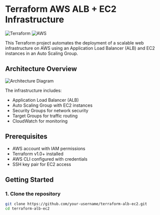 # Terraform AWS ALB + EC2 Infrastructure

![Terraform](https://img.shields.io/badge/terraform-%235835CC.svg?style=for-the-badge&logo=terraform&logoColor=white)
![AWS](https://img.shields.io/badge/AWS-%23FF9900.svg?style=for-the-badge&logo=amazon-aws&logoColor=white)

This Terraform project automates the deployment of a scalable web infrastructure on AWS using an Application Load Balancer (ALB) and EC2 instances in an Auto Scaling Group.

## Architecture Overview

![Architecture Diagram](https://raw.githubusercontent.com/your-username/terraform-alb-ec2/main/docs/architecture.png)

The infrastructure includes:
- Application Load Balancer (ALB)
- Auto Scaling Group with EC2 instances
- Security Groups for network security
- Target Groups for traffic routing
- CloudWatch for monitoring

## Prerequisites

- AWS account with IAM permissions
- Terraform v1.0+ installed
- AWS CLI configured with credentials
- SSH key pair for EC2 access

## Getting Started

### 1. Clone the repository
```bash
git clone https://github.com/your-username/terraform-alb-ec2.git
cd terraform-alb-ec2
